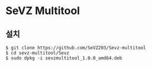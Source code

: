 # SeVZ Multitool


## 설치


   
    $ git clone https://github.com/SeVZ203/Sevz-multitool
    $ cd sevz-multitool/Sevz
    $ sudo dpkg -i sevzmultitool_1.0.0_amd64.deb
    
